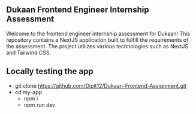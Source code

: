 
## Dukaan Frontend Engineer Internship Assessment

Welcome to the frontend engineer internship assessment for Dukaan! This repository contains a NextJS application built to fulfill the requirements of the assessment. The project utilizes various technologies such as NextJS and Tailwind CSS.

## Locally testing the app

- git clone https://github.com/Dipit12/Dukaan-Frontend-Assignment.git
- cd my-app
    - npm i
    - npm run dev
